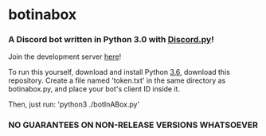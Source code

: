 # botinabox
### A Discord bot written in Python 3.0 with [Discord.py](https://github.com/Rapptz/discord.py)!
Join the development server [here](https://discord.gg/TsP4hQF)!

To run this yourself, download and install Python [3.6](https://www.python.org/downloads/), download this repository.
Create a file named 'token.txt' in the same directory as botinabox.py, and place your bot's client ID inside it.

Then, just run:
'python3 ./botInABox.py'

### NO GUARANTEES ON NON-RELEASE VERSIONS WHATSOEVER

